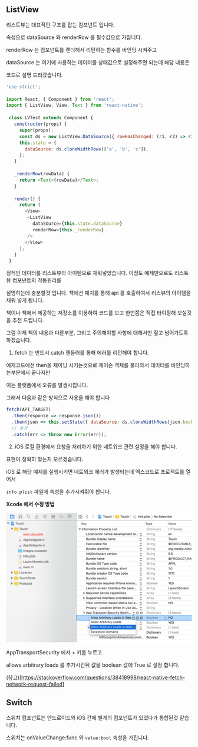 ## ListView

리스트뷰는 대표적인 구조를 잡는 컴포넌트 입니다.

속성으로 dataSource 와 renderRow 를 필수값으로 가집니다.

renderRow 는 컴포넌트를 랜더해서 리턴하는 함수를 바인딩 시켜주고

dataSource 는 여기에 사용하는 데이터를 상태값으로 설정해주면 되는데 해당 내용은

코드로 설명 드리겠습니다.

```js
'use strict';

import React, { Component } from 'react';
import { ListView, View, Text } from 'react-native';

 class LVTest extends Component {
   constructor(props) {
     super(props);
     const ds = new ListView.DataSource({ rowHasChanged: (r1, r2) => r1 !== r2 });
     this.state = {
       dataSource: ds.cloneWidthRows(['a', 'b', 'c']),
     };
   }

   _renderRow(rowData) {
     return <Text>{rowData}</Text>;
   }

   render() {
     return (
       <View>
        <ListView
          dataSOurce={this.state.dataSource}
          renderRow={this._renderRow}
        />
       </View>
     );
   }
 }
```

정적인 데이터를 리스트뷰의 아이템으로 채워넣었습니다. 이정도 예제만으로도 리스트 뷰 컴포넌트의 작동원리를

설명하는데 충분할것 입니다. 책에선 패치를 통해 api 를 호출하여서 리스뷰의 아이템을 채워 넣게 됩니다.

책이나 책에서 제공하는 저장소를 이용하여 코드를 보고 한번쯤은 직접 타이핑해 보실것을 추천 드립니다.

그럼 이제 책의 내용과 다른부분, 그리고 주의해야할 사항에 대해서만 짚고 넘어가도록 하겠습니다.

1. fetch 는 반드시 catch 핸들러를 통해 에러를 리턴해야 합니다.

예제코드에선 then을 채이닝 시키는것으로 제이슨 객체를 불러와서 데이터를 바인딩하는부분에서 끝나지만

이는 플랫폼에서 오류를 발생시킵니다.

그래서 다음과 같은 방식으로 사용을 해야 합니다

```js
fetch(API_TARGET)
  .then(response => response.json())
  .then(json => this.setState({ dataSource: ds.cloneWidthRows(json.books) }))
  // 추가
  .catch(err => throw new Error(err));
```

2. iOS 로컬 환경에서 요청을 처리하기 위한 네트워크 관련 설정을 해야 합니다.

표현이 정확히 맞는지 모르겠습니다.

iOS 로 해당 예제를 실행시키면 네트워크 에러가 발생되는데 엑스코드로 프로젝트를 열어서

`info.plist` 파일에 속성을 추가시켜줘야 합니다.

**Xcode 에서 수정 방법**

![XcodeSetting](/images/infolist_xcode.png)

AppTransportSecurity 에서 + 키를 누르고

allows arbitrary loads 를 추가시킨뒤 값을 boolean 값에 True 로 설정 합니다.

(참고)[https://stackoverflow.com/questions/38418998/react-native-fetch-network-request-failed]

## Switch

스위치 컴포넌트는 안드로이드와 iOS 간에 별게의 컴포넌트가 있었다가 통합된것 같습니다.

스위치는 onValueChange:func 와 `value:bool` 속성을 가집니다.
